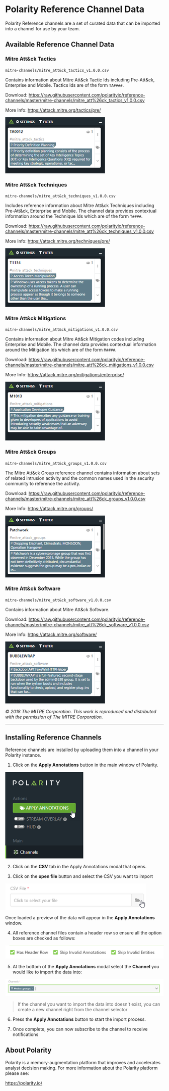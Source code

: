 # Polarity Reference Channel Data

Polarity Reference channels are a set of curated data that can be imported into a channel for use by your team.

## Available Reference Channel Data

### Mitre Att&ck Tactics

`mitre-channels/mitre_att&ck_tactics_v1.0.0.csv`

Contains information about Mitre Att&ck Tactic Ids including Pre-Att&ck, Enterprise and Mobile.  Tactics Ids are of the form `TA####`.

Download: https://raw.githubusercontent.com/polarityio/reference-channels/master/mitre-channels/mitre_att%26ck_tactics_v1.0.0.csv

More Info: https://attack.mitre.org/tactics/pre/

![image](mitre-channels/images/tactic.png)

### Mitre Att&ck Techniques

`mitre-channels/mitre_att&ck_techniques_v1.0.0.csv`

Includes reference information about Mitre Att&ck Techniques including Pre-Att&ck, Enterprise and Mobile.  The channel data provides contextual information around the Technique Ids which are of the form `T####`.

Download: https://raw.githubusercontent.com/polarityio/reference-channels/master/mitre-channels/mitre_att%26ck_techniques_v1.0.0.csv

More Info: https://attack.mitre.org/techniques/pre/

![image](mitre-channels/images/technique.png)

### Mitre Att&ck Mitigations

`mitre-channels/mitre_att&ck_mitigations_v1.0.0.csv`

Contains information about Mitre Att&ck Mitigation codes including Enterprise and Mobile.  The channel data provides contextual information around the Mitigation Ids which are of the form `M####`.

Download: https://raw.githubusercontent.com/polarityio/reference-channels/master/mitre-channels/mitre_att%26ck_mitigations_v1.0.0.csv

More Info: https://attack.mitre.org/mitigations/enterprise/

![image](mitre-channels/images/mitigation.png)

### Mitre Att&ck Groups

`mitre-channels/mitre_att&ck_groups_v1.0.0.csv`

The Mitre Att&ck Group reference channel contains information about sets of related intrusion activity and the common names used in the security community to reference the activity.

Download: https://raw.githubusercontent.com/polarityio/reference-channels/master/mitre-channels/mitre_att%26ck_groups_v1.0.0.csv

More Info: https://attack.mitre.org/groups/

![image](mitre-channels/images/group.png)

### Mitre Att&ck Software

`mitre-channels/mitre_att&ck_software_v1.0.0.csv`

Contains information about Mitre Att&ck Software.

Download: https://raw.githubusercontent.com/polarityio/reference-channels/master/mitre-channels/mitre_att%26ck_software_v1.0.0.csv

More Info: https://attack.mitre.org/software/

![image](mitre-channels/images/software.png)


*© 2018 The MITRE Corporation. This work is reproduced and distributed with the permission of The MITRE Corporation.*

<hr>

## Installing Reference Channels

Reference channels are installed by uploading them into a channel in your Polarity instance.  

1. Click on the **Apply Annotations** button in the main window of Polarity.

![image](images/apply-annotations-button.png)

2. Click on the **CSV** tab in the Apply Annotations modal that opens.

3. Click on the **open file** button and select the CSV you want to import

![image](images/open_file.png)

Once loaded a preview of the data will appear in the **Apply Annotations** window.

4. All reference channel files contain a header row so ensure all the option boxes are checked as follows:

![image](images/import_options.png)

5. At the bottom of the **Apply Annotations** modal select the **Channel** you would like to import the data into:

![image](images/select_channel.png)

> If the channel you want to import the data into doesn't exist, you can create a new channel right from the channel selector

6. Press the **Apply Annotations** button to start the import process.

7. Once complete, you can now subscribe to the channel to receive notifications

## About Polarity

Polarity is a memory-augmentation platform that improves and accelerates analyst decision making.  For more information about the Polarity platform please see:

https://polarity.io/
